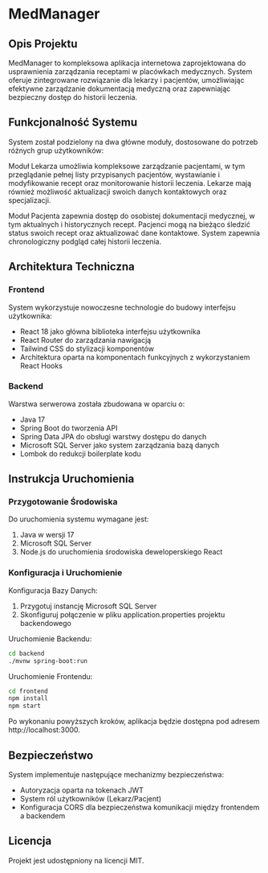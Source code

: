 # MedManager

## Opis Projektu

MedManager to kompleksowa aplikacja internetowa zaprojektowana do usprawnienia zarządzania receptami w placówkach medycznych. System oferuje zintegrowane rozwiązanie dla lekarzy i pacjentów, umożliwiając efektywne zarządzanie dokumentacją medyczną oraz zapewniając bezpieczny dostęp do historii leczenia.

## Funkcjonalność Systemu

System został podzielony na dwa główne moduły, dostosowane do potrzeb różnych grup użytkowników:

Moduł Lekarza umożliwia kompleksowe zarządzanie pacjentami, w tym przeglądanie pełnej listy przypisanych pacjentów, wystawianie i modyfikowanie recept oraz monitorowanie historii leczenia. Lekarze mają również możliwość aktualizacji swoich danych kontaktowych oraz specjalizacji.

Moduł Pacjenta zapewnia dostęp do osobistej dokumentacji medycznej, w tym aktualnych i historycznych recept. Pacjenci mogą na bieżąco śledzić status swoich recept oraz aktualizować dane kontaktowe. System zapewnia chronologiczny podgląd całej historii leczenia.

## Architektura Techniczna

### Frontend
System wykorzystuje nowoczesne technologie do budowy interfejsu użytkownika:
- React 18 jako główna biblioteka interfejsu użytkownika
- React Router do zarządzania nawigacją
- Tailwind CSS do stylizacji komponentów
- Architektura oparta na komponentach funkcyjnych z wykorzystaniem React Hooks

### Backend
Warstwa serwerowa została zbudowana w oparciu o:
- Java 17
- Spring Boot do tworzenia API
- Spring Data JPA do obsługi warstwy dostępu do danych
- Microsoft SQL Server jako system zarządzania bazą danych
- Lombok do redukcji boilerplate kodu

## Instrukcja Uruchomienia

### Przygotowanie Środowiska

Do uruchomienia systemu wymagane jest:
1. Java w wersji 17
2. Microsoft SQL Server
3. Node.js do uruchomienia środowiska deweloperskiego React

### Konfiguracja i Uruchomienie

Konfiguracja Bazy Danych:
1. Przygotuj instancję Microsoft SQL Server
2. Skonfiguruj połączenie w pliku application.properties projektu backendowego

Uruchomienie Backendu:
```bash
cd backend
./mvnw spring-boot:run
```

Uruchomienie Frontendu:
```bash
cd frontend
npm install
npm start
```

Po wykonaniu powyższych kroków, aplikacja będzie dostępna pod adresem http://localhost:3000.

## Bezpieczeństwo

System implementuje następujące mechanizmy bezpieczeństwa:
- Autoryzacja oparta na tokenach JWT
- System ról użytkowników (Lekarz/Pacjent)
- Konfiguracja CORS dla bezpieczeństwa komunikacji między frontendem a backendem

## Licencja

Projekt jest udostępniony na licencji MIT.
